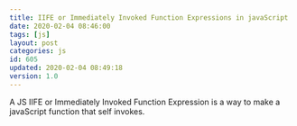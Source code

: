 ```yaml
---
title: IIFE or Immediately Invoked Function Expressions in javaScript
date: 2020-02-04 08:46:00
tags: [js]
layout: post
categories: js
id: 605
updated: 2020-02-04 08:49:18
version: 1.0
---
```


A JS IIFE or Immediately Invoked Function Expression is a way to make a javaScript function that self invokes.

<!-- more -->
